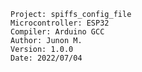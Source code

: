     Project: spiffs_config_file
    Microcontroller: ESP32
    Compiler: Arduino GCC
    Author: Junon M.
    Version: 1.0.0
    Date: 2022/07/04
